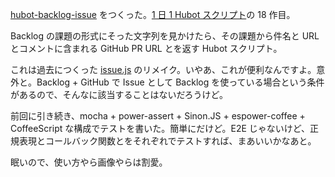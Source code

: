 [hubot-backlog-issue][gh:bouzuya/hubot-backlog-issue] をつくった。[1 日 1 Hubot スクリプト][hubot-script-per-day]の 18 作目。

Backlog の課題の形式にそった文字列を見かけたら、その課題から件名と URL とコメントに含まれる GitHub PR URL とを返す Hubot スクリプト。

これは過去につくった [issue.js][issue.js] のリメイク。いやあ、これが便利なんですよ。意外と。Backlog + GitHub で Issue として Backlog を使っている場合という条件があるので、そんなに該当することはないだろうけど。

前回に引き続き、mocha + power-assert + Sinon.JS + espower-coffee + CoffeeScript な構成でテストを書いた。簡単にだけど。E2E じゃないけど、正規表現とコールバック関数とをそれぞれでテストすれば、まあいいかなあと。

眠いので、使い方やら画像やらは割愛。

[issue.js]: https://github.com/faithcreates/hubot-scripts/blob/master/src/scripts/issue.js
[gh:bouzuya/hubot-backlog-issue]: https://github.com/bouzuya/hubot-backlog-issue
[hubot-script-per-day]: http://blog.bouzuya.net/posts?tags=hubot-script-per-day
